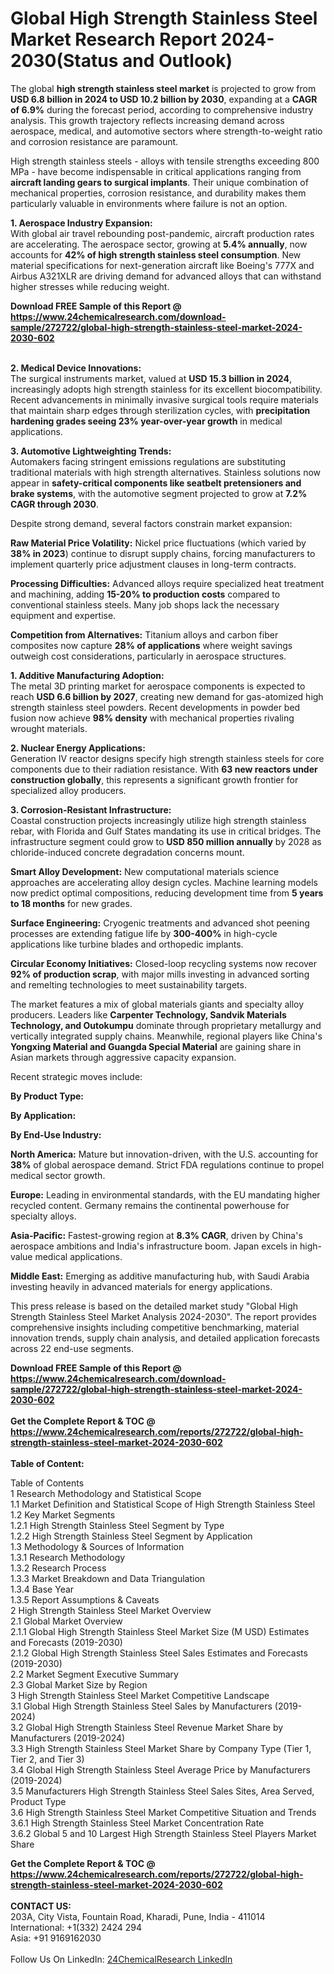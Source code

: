 <h1>Global High Strength Stainless Steel Market Research Report 2024-2030(Status and Outlook)</h1><p>The global <strong>high strength stainless steel market</strong> is projected to grow from <strong>USD 6.8 billion in 2024 to USD 10.2 billion by 2030</strong>, expanding at a <strong>CAGR of 6.9%</strong> during the forecast period, according to comprehensive industry analysis. This growth trajectory reflects increasing demand across aerospace, medical, and automotive sectors where strength-to-weight ratio and corrosion resistance are paramount.</p><p>High strength stainless steels - alloys with tensile strengths exceeding 800 MPa - have become indispensable in critical applications ranging from <strong>aircraft landing gears to surgical implants</strong>. Their unique combination of mechanical properties, corrosion resistance, and durability makes them particularly valuable in environments where failure is not an option.</p><p><strong>1. Aerospace Industry Expansion:</strong><br>
With global air travel rebounding post-pandemic, aircraft production rates are accelerating. The aerospace sector, growing at <strong>5.4% annually</strong>, now accounts for <strong>42% of high strength stainless steel consumption</strong>. New material specifications for next-generation aircraft like Boeing's 777X and Airbus A321XLR are driving demand for advanced alloys that can withstand higher stresses while reducing weight.</p><div><b>Download FREE Sample of this Report @ 
            <a href="https://www.24chemicalresearch.com/download-sample/272722/global-high-strength-stainless-steel-market-2024-2030-602">
            https://www.24chemicalresearch.com/download-sample/272722/global-high-strength-stainless-steel-market-2024-2030-602</a></b></div><br><p><strong>2. Medical Device Innovations:</strong><br>
The surgical instruments market, valued at <strong>USD 15.3 billion in 2024</strong>, increasingly adopts high strength stainless for its excellent biocompatibility. Recent advancements in minimally invasive surgical tools require materials that maintain sharp edges through sterilization cycles, with <strong>precipitation hardening grades seeing 23% year-over-year growth</strong> in medical applications.</p><p><strong>3. Automotive Lightweighting Trends:</strong><br>
Automakers facing stringent emissions regulations are substituting traditional materials with high strength alternatives. Stainless solutions now appear in <strong>safety-critical components like seatbelt pretensioners and brake systems</strong>, with the automotive segment projected to grow at <strong>7.2% CAGR through 2030</strong>.</p><p>Despite strong demand, several factors constrain market expansion:</p><p><strong>Raw Material Price Volatility:</strong> Nickel price fluctuations (which varied by <strong>38% in 2023</strong>) continue to disrupt supply chains, forcing manufacturers to implement quarterly price adjustment clauses in long-term contracts.</p><p><strong>Processing Difficulties:</strong> Advanced alloys require specialized heat treatment and machining, adding <strong>15-20% to production costs</strong> compared to conventional stainless steels. Many job shops lack the necessary equipment and expertise.</p><p><strong>Competition from Alternatives:</strong> Titanium alloys and carbon fiber composites now capture <strong>28% of applications</strong> where weight savings outweigh cost considerations, particularly in aerospace structures.</p><p><strong>1. Additive Manufacturing Adoption:</strong><br>
The metal 3D printing market for aerospace components is expected to reach <strong>USD 6.6 billion by 2027</strong>, creating new demand for gas-atomized high strength stainless steel powders. Recent developments in powder bed fusion now achieve <strong>98% density</strong> with mechanical properties rivaling wrought materials.</p><p><strong>2. Nuclear Energy Applications:</strong><br>
Generation IV reactor designs specify high strength stainless steels for core components due to their radiation resistance. With <strong>63 new reactors under construction globally</strong>, this represents a significant growth frontier for specialized alloy producers.</p><p><strong>3. Corrosion-Resistant Infrastructure:</strong><br>
Coastal construction projects increasingly utilize high strength stainless rebar, with Florida and Gulf States mandating its use in critical bridges. The infrastructure segment could grow to <strong>USD 850 million annually</strong> by 2028 as chloride-induced concrete degradation concerns mount.</p><p><strong>Smart Alloy Development:</strong> New computational materials science approaches are accelerating alloy design cycles. Machine learning models now predict optimal compositions, reducing development time from <strong>5 years to 18 months</strong> for new grades.</p><p><strong>Surface Engineering:</strong> Cryogenic treatments and advanced shot peening processes are extending fatigue life by <strong>300-400%</strong> in high-cycle applications like turbine blades and orthopedic implants.</p><p><strong>Circular Economy Initiatives:</strong> Closed-loop recycling systems now recover <strong>92% of production scrap</strong>, with major mills investing in advanced sorting and remelting technologies to meet sustainability targets.</p><p>The market features a mix of global materials giants and specialty alloy producers. Leaders like <strong>Carpenter Technology, Sandvik Materials Technology, and Outokumpu</strong> dominate through proprietary metallurgy and vertically integrated supply chains. Meanwhile, regional players like China's <strong>Yongxing Material and Guangda Special Material</strong> are gaining share in Asian markets through aggressive capacity expansion.</p><p>Recent strategic moves include:</p><p><strong>By Product Type:</strong></p><p><strong>By Application:</strong></p><p><strong>By End-Use Industry:</strong></p><p><strong>North America:</strong> Mature but innovation-driven, with the U.S. accounting for <strong>38%</strong> of global aerospace demand. Strict FDA regulations continue to propel medical sector growth.</p><p><strong>Europe:</strong> Leading in environmental standards, with the EU mandating higher recycled content. Germany remains the continental powerhouse for specialty alloys.</p><p><strong>Asia-Pacific:</strong> Fastest-growing region at <strong>8.3% CAGR</strong>, driven by China's aerospace ambitions and India's infrastructure boom. Japan excels in high-value medical applications.</p><p><strong>Middle East:</strong> Emerging as additive manufacturing hub, with Saudi Arabia investing heavily in advanced materials for energy applications.</p><p>This press release is based on the detailed market study "Global High Strength Stainless Steel Market Analysis 2024-2030". The report provides comprehensive insights including competitive benchmarking, material innovation trends, supply chain analysis, and detailed application forecasts across 22 end-use segments.</p><div><b>Download FREE Sample of this Report @ 
            <a href="https://www.24chemicalresearch.com/download-sample/272722/global-high-strength-stainless-steel-market-2024-2030-602">
            https://www.24chemicalresearch.com/download-sample/272722/global-high-strength-stainless-steel-market-2024-2030-602</a></b></div><br><div><b>Get the Complete Report & TOC @ 
            <a href="https://www.24chemicalresearch.com/reports/272722/global-high-strength-stainless-steel-market-2024-2030-602">
            https://www.24chemicalresearch.com/reports/272722/global-high-strength-stainless-steel-market-2024-2030-602</a></b></div><br>
            <b>Table of Content:</b><p>Table of Contents<br />
1 Research Methodology and Statistical Scope<br />
1.1 Market Definition and Statistical Scope of High Strength Stainless Steel<br />
1.2 Key Market Segments<br />
1.2.1 High Strength Stainless Steel Segment by Type<br />
1.2.2 High Strength Stainless Steel Segment by Application<br />
1.3 Methodology & Sources of Information<br />
1.3.1 Research Methodology<br />
1.3.2 Research Process<br />
1.3.3 Market Breakdown and Data Triangulation<br />
1.3.4 Base Year<br />
1.3.5 Report Assumptions & Caveats<br />
2 High Strength Stainless Steel Market Overview<br />
2.1 Global Market Overview<br />
2.1.1 Global High Strength Stainless Steel Market Size (M USD) Estimates and Forecasts (2019-2030)<br />
2.1.2 Global High Strength Stainless Steel Sales Estimates and Forecasts (2019-2030)<br />
2.2 Market Segment Executive Summary<br />
2.3 Global Market Size by Region<br />
3 High Strength Stainless Steel Market Competitive Landscape<br />
3.1 Global High Strength Stainless Steel Sales by Manufacturers (2019-2024)<br />
3.2 Global High Strength Stainless Steel Revenue Market Share by Manufacturers (2019-2024)<br />
3.3 High Strength Stainless Steel Market Share by Company Type (Tier 1, Tier 2, and Tier 3)<br />
3.4 Global High Strength Stainless Steel Average Price by Manufacturers (2019-2024)<br />
3.5 Manufacturers High Strength Stainless Steel Sales Sites, Area Served, Product Type<br />
3.6 High Strength Stainless Steel Market Competitive Situation and Trends<br />
3.6.1 High Strength Stainless Steel Market Concentration Rate<br />
3.6.2 Global 5 and 10 Largest High Strength Stainless Steel Players Market Share </p><div><b>Get the Complete Report & TOC @ 
            <a href="https://www.24chemicalresearch.com/reports/272722/global-high-strength-stainless-steel-market-2024-2030-602">
            https://www.24chemicalresearch.com/reports/272722/global-high-strength-stainless-steel-market-2024-2030-602</a></b></div><br><b>CONTACT US:</b><br>
            203A, City Vista, Fountain Road, Kharadi, Pune, India - 411014<br>
            International: +1(332) 2424 294<br>
            Asia: +91 9169162030 <br><br>
            Follow Us On LinkedIn: <a href="https://www.linkedin.com/company/24chemicalresearch/">24ChemicalResearch LinkedIn</a>